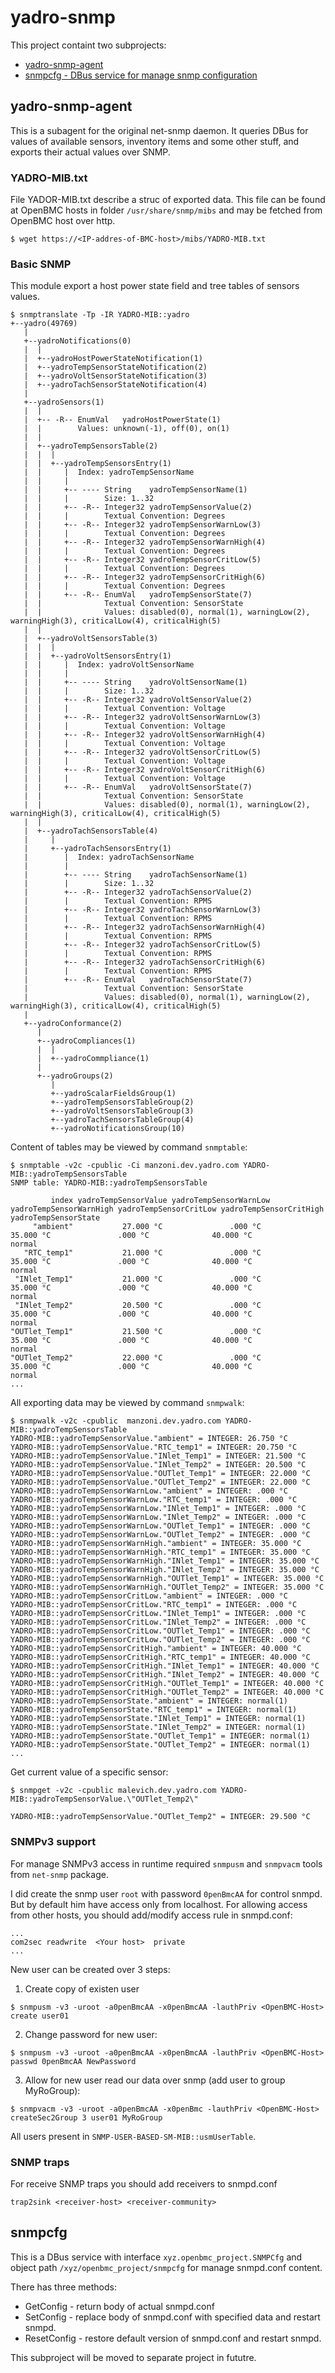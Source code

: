 # yadro-snmp

This project containt two subprojects:
- [yadro-snmp-agent](#yadro-snmp-agent)
- [snmpcfg - DBus service for manage snmp configuration](#snmpcfg)

## yadro-snmp-agent

This is a subagent for the original net-snmp daemon. 
It queries DBus for values of available sensors, inventory items and some 
other stuff, and exports their actual values over SNMP.

### YADRO-MIB.txt

File YADOR-MIB.txt describe a struc of exported data.
This file can be found at OpenBMC hosts in folder `/usr/share/snmp/mibs` and may be fetched from OpenBMC host over http.
```shell
$ wget https://<IP-addres-of-BMC-host>/mibs/YADRO-MIB.txt
```

### Basic SNMP 

This module export a host power state field and tree tables of sensors values.
```shell
$ snmptranslate -Tp -IR YADRO-MIB::yadro
+--yadro(49769)
   |
   +--yadroNotifications(0)
   |  |
   |  +--yadroHostPowerStateNotification(1)
   |  +--yadroTempSensorStateNotification(2)
   |  +--yadroVoltSensorStateNotification(3)
   |  +--yadroTachSensorStateNotification(4)
   |
   +--yadroSensors(1)
   |  |
   |  +-- -R-- EnumVal   yadroHostPowerState(1)
   |  |        Values: unknown(-1), off(0), on(1)
   |  |
   |  +--yadroTempSensorsTable(2)
   |  |  |
   |  |  +--yadroTempSensorsEntry(1)
   |  |     |  Index: yadroTempSensorName
   |  |     |
   |  |     +-- ---- String    yadroTempSensorName(1)
   |  |     |        Size: 1..32
   |  |     +-- -R-- Integer32 yadroTempSensorValue(2)
   |  |     |        Textual Convention: Degrees
   |  |     +-- -R-- Integer32 yadroTempSensorWarnLow(3)
   |  |     |        Textual Convention: Degrees
   |  |     +-- -R-- Integer32 yadroTempSensorWarnHigh(4)
   |  |     |        Textual Convention: Degrees
   |  |     +-- -R-- Integer32 yadroTempSensorCritLow(5)
   |  |     |        Textual Convention: Degrees
   |  |     +-- -R-- Integer32 yadroTempSensorCritHigh(6)
   |  |     |        Textual Convention: Degrees
   |  |     +-- -R-- EnumVal   yadroTempSensorState(7)
   |  |              Textual Convention: SensorState
   |  |              Values: disabled(0), normal(1), warningLow(2), warningHigh(3), criticalLow(4), criticalHigh(5)
   |  |
   |  +--yadroVoltSensorsTable(3)
   |  |  |
   |  |  +--yadroVoltSensorsEntry(1)
   |  |     |  Index: yadroVoltSensorName
   |  |     |
   |  |     +-- ---- String    yadroVoltSensorName(1)
   |  |     |        Size: 1..32
   |  |     +-- -R-- Integer32 yadroVoltSensorValue(2)
   |  |     |        Textual Convention: Voltage
   |  |     +-- -R-- Integer32 yadroVoltSensorWarnLow(3)
   |  |     |        Textual Convention: Voltage
   |  |     +-- -R-- Integer32 yadroVoltSensorWarnHigh(4)
   |  |     |        Textual Convention: Voltage
   |  |     +-- -R-- Integer32 yadroVoltSensorCritLow(5)
   |  |     |        Textual Convention: Voltage
   |  |     +-- -R-- Integer32 yadroVoltSensorCritHigh(6)
   |  |     |        Textual Convention: Voltage
   |  |     +-- -R-- EnumVal   yadroVoltSensorState(7)
   |  |              Textual Convention: SensorState
   |  |              Values: disabled(0), normal(1), warningLow(2), warningHigh(3), criticalLow(4), criticalHigh(5)
   |  |
   |  +--yadroTachSensorsTable(4)
   |     |
   |     +--yadroTachSensorsEntry(1)
   |        |  Index: yadroTachSensorName
   |        |
   |        +-- ---- String    yadroTachSensorName(1)
   |        |        Size: 1..32
   |        +-- -R-- Integer32 yadroTachSensorValue(2)
   |        |        Textual Convention: RPMS
   |        +-- -R-- Integer32 yadroTachSensorWarnLow(3)
   |        |        Textual Convention: RPMS
   |        +-- -R-- Integer32 yadroTachSensorWarnHigh(4)
   |        |        Textual Convention: RPMS
   |        +-- -R-- Integer32 yadroTachSensorCritLow(5)
   |        |        Textual Convention: RPMS
   |        +-- -R-- Integer32 yadroTachSensorCritHigh(6)
   |        |        Textual Convention: RPMS
   |        +-- -R-- EnumVal   yadroTachSensorState(7)
   |                 Textual Convention: SensorState
   |                 Values: disabled(0), normal(1), warningLow(2), warningHigh(3), criticalLow(4), criticalHigh(5)
   |
   +--yadroConformance(2)
      |
      +--yadroCompliances(1)
      |  |
      |  +--yadroCommpliance(1)
      |
      +--yadroGroups(2)
         |
         +--yadroScalarFieldsGroup(1)
         +--yadroTempSensorsTableGroup(2)
         +--yadroVoltSensorsTableGroup(3)
         +--yadroTachSensorsTableGroup(4)
         +--yadroNotificationsGroup(10)
``` 

Content of tables may be viewed by command `snmptable`:
```shell
$ snmptable -v2c -cpublic -Ci manzoni.dev.yadro.com YADRO-MIB::yadroTempSensorsTable
SNMP table: YADRO-MIB::yadroTempSensorsTable

         index yadroTempSensorValue yadroTempSensorWarnLow yadroTempSensorWarnHigh yadroTempSensorCritLow yadroTempSensorCritHigh yadroTempSensorState
     "ambient"           27.000 °C               .000 °C              35.000 °C               .000 °C              40.000 °C               normal
   "RTC_temp1"           21.000 °C               .000 °C              35.000 °C               .000 °C              40.000 °C               normal
 "INlet_Temp1"           21.000 °C               .000 °C              35.000 °C               .000 °C              40.000 °C               normal
 "INlet_Temp2"           20.500 °C               .000 °C              35.000 °C               .000 °C              40.000 °C               normal
"OUTlet_Temp1"           21.500 °C               .000 °C              35.000 °C               .000 °C              40.000 °C               normal
"OUTlet_Temp2"           22.000 °C               .000 °C              35.000 °C               .000 °C              40.000 °C               normal
...
```

All exporting data may be viewed by command `snmpwalk`:
```shell
$ snmpwalk -v2c -cpublic  manzoni.dev.yadro.com YADRO-MIB::yadroTempSensorsTable
YADRO-MIB::yadroTempSensorValue."ambient" = INTEGER: 26.750 °C
YADRO-MIB::yadroTempSensorValue."RTC_temp1" = INTEGER: 20.750 °C
YADRO-MIB::yadroTempSensorValue."INlet_Temp1" = INTEGER: 21.500 °C
YADRO-MIB::yadroTempSensorValue."INlet_Temp2" = INTEGER: 20.500 °C
YADRO-MIB::yadroTempSensorValue."OUTlet_Temp1" = INTEGER: 22.000 °C
YADRO-MIB::yadroTempSensorValue."OUTlet_Temp2" = INTEGER: 22.000 °C
YADRO-MIB::yadroTempSensorWarnLow."ambient" = INTEGER: .000 °C
YADRO-MIB::yadroTempSensorWarnLow."RTC_temp1" = INTEGER: .000 °C
YADRO-MIB::yadroTempSensorWarnLow."INlet_Temp1" = INTEGER: .000 °C
YADRO-MIB::yadroTempSensorWarnLow."INlet_Temp2" = INTEGER: .000 °C
YADRO-MIB::yadroTempSensorWarnLow."OUTlet_Temp1" = INTEGER: .000 °C
YADRO-MIB::yadroTempSensorWarnLow."OUTlet_Temp2" = INTEGER: .000 °C
YADRO-MIB::yadroTempSensorWarnHigh."ambient" = INTEGER: 35.000 °C
YADRO-MIB::yadroTempSensorWarnHigh."RTC_temp1" = INTEGER: 35.000 °C
YADRO-MIB::yadroTempSensorWarnHigh."INlet_Temp1" = INTEGER: 35.000 °C
YADRO-MIB::yadroTempSensorWarnHigh."INlet_Temp2" = INTEGER: 35.000 °C
YADRO-MIB::yadroTempSensorWarnHigh."OUTlet_Temp1" = INTEGER: 35.000 °C
YADRO-MIB::yadroTempSensorWarnHigh."OUTlet_Temp2" = INTEGER: 35.000 °C
YADRO-MIB::yadroTempSensorCritLow."ambient" = INTEGER: .000 °C
YADRO-MIB::yadroTempSensorCritLow."RTC_temp1" = INTEGER: .000 °C
YADRO-MIB::yadroTempSensorCritLow."INlet_Temp1" = INTEGER: .000 °C
YADRO-MIB::yadroTempSensorCritLow."INlet_Temp2" = INTEGER: .000 °C
YADRO-MIB::yadroTempSensorCritLow."OUTlet_Temp1" = INTEGER: .000 °C
YADRO-MIB::yadroTempSensorCritLow."OUTlet_Temp2" = INTEGER: .000 °C
YADRO-MIB::yadroTempSensorCritHigh."ambient" = INTEGER: 40.000 °C
YADRO-MIB::yadroTempSensorCritHigh."RTC_temp1" = INTEGER: 40.000 °C
YADRO-MIB::yadroTempSensorCritHigh."INlet_Temp1" = INTEGER: 40.000 °C
YADRO-MIB::yadroTempSensorCritHigh."INlet_Temp2" = INTEGER: 40.000 °C
YADRO-MIB::yadroTempSensorCritHigh."OUTlet_Temp1" = INTEGER: 40.000 °C
YADRO-MIB::yadroTempSensorCritHigh."OUTlet_Temp2" = INTEGER: 40.000 °C
YADRO-MIB::yadroTempSensorState."ambient" = INTEGER: normal(1)
YADRO-MIB::yadroTempSensorState."RTC_temp1" = INTEGER: normal(1)
YADRO-MIB::yadroTempSensorState."INlet_Temp1" = INTEGER: normal(1)
YADRO-MIB::yadroTempSensorState."INlet_Temp2" = INTEGER: normal(1)
YADRO-MIB::yadroTempSensorState."OUTlet_Temp1" = INTEGER: normal(1)
YADRO-MIB::yadroTempSensorState."OUTlet_Temp2" = INTEGER: normal(1)
...
```

Get current value of a specific sensor:
```
$ snmpget -v2c -cpublic malevich.dev.yadro.com YADRO-MIB::yadroTempSensorValue.\"OUTlet_Temp2\"

YADRO-MIB::yadroTempSensorValue."OUTlet_Temp2" = INTEGER: 29.500 °C
```

### SNMPv3 support

For manage SNMPv3 access in runtime required `snmpusm` and `snmpvacm` tools from `net-snmp` package.

I did create the snmp user `root` with password `0penBmcAA` for control snmpd.
But by default him have access only from localhost.
For allowing access from other hosts, you should add/modify access rule in snmpd.conf:
```shell
...
com2sec readwrite  <Your host>  private
...
```

New user can be created over 3 steps:
1. Create copy of existen user
```shell
$ snmpusm -v3 -uroot -a0penBmcAA -x0penBmcAA -lauthPriv <OpenBMC-Host> create user01
```

2. Change password for new user:
```shell
$ snmpusm -v3 -uroot -a0penBmcAA -x0penBmcAA -lauthPriv <OpenBMC-Host> passwd 0penBmcAA NewPassword
```

3. Allow for new user read our data over snmp (add user to group MyRoGroup):
```shell
$ snmpvacm -v3 -uroot -a0penBmcAA -x0penBmc -lauthPriv <OpenBMC-Host> createSec2Group 3 user01 MyRoGroup
```

All users present in `SNMP-USER-BASED-SM-MIB::usmUserTable`.

### SNMP traps

For receive SNMP traps you should add receivers to snmpd.conf
```shell
trap2sink <receiver-host> <receiver-community>
```

## snmpcfg

This is a DBus service with interface `xyz.openbmc_project.SNMPCfg` 
and object path `/xyz/openbmc_project/snmpcfg` for manage snmpd.conf content.

There has three methods:
- GetConfig - return body of actual snmpd.conf
- SetConfig - replace body of snmpd.conf with specified data and restart snmpd.
- ResetConfig - restore default version of snmpd.conf and restart snmpd.

This subproject will be moved to separate project in fututre.
